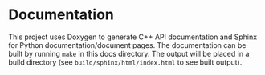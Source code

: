 # Documentation

This project uses Doxygen to generate C++ API documentation and Sphinx for Python documentation/document pages. The documentation can be built by running `make` in this docs directory. The output will be placed in a build directory (see `build/sphinx/html/index.html` to see built output).

